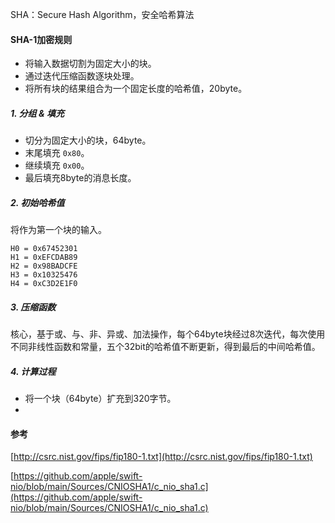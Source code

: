SHA：Secure Hash Algorithm，安全哈希算法



#### SHA-1加密规则

- 将输入数据切割为固定大小的块。
- 通过迭代压缩函数逐块处理。
- 将所有块的结果组合为一个固定长度的哈希值，20byte。



##### 1. 分组 & 填充

- 切分为固定大小的块，64byte。
- 末尾填充 `0x80`。
- 继续填充 `0x00`。
- 最后填充8byte的消息长度。



##### 2. 初始哈希值

将作为第一个块的输入。

```
H0 = 0x67452301
H1 = 0xEFCDAB89
H2 = 0x98BADCFE
H3 = 0x10325476
H4 = 0xC3D2E1F0
```



##### 3. 压缩函数

核心，基于或、与、非、异或、加法操作，每个64byte块经过8次迭代，每次使用不同非线性函数和常量，五个32bit的哈希值不断更新，得到最后的中间哈希值。



##### 4. 计算过程

- 将一个块（64byte）扩充到320字节。
- 



#### 参考

[http://csrc.nist.gov/fips/fip180-1.txt](http://csrc.nist.gov/fips/fip180-1.txt)

[https://github.com/apple/swift-nio/blob/main/Sources/CNIOSHA1/c_nio_sha1.c](https://github.com/apple/swift-nio/blob/main/Sources/CNIOSHA1/c_nio_sha1.c)